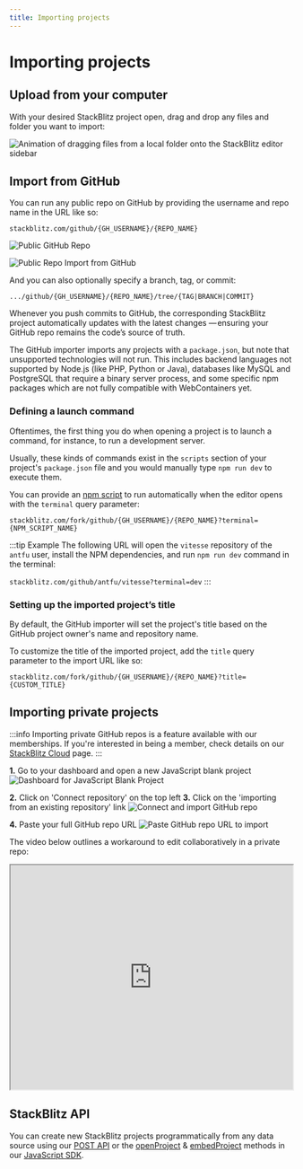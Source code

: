 ```yaml
---
title: Importing projects
---
```


# Importing projects

## Upload from your computer

With your desired StackBlitz project open, drag and drop any files and folder you want to import:

<img
  alt="Animation of dragging files from a local folder onto the StackBlitz editor sidebar"
  src="https://i.imgur.com/7F9r1xw.gif"
/>

## Import from GitHub

You can run any public repo on GitHub by providing the username and repo name in the URL like so:

`stackblitz.com/github/{GH_USERNAME}/{REPO_NAME}`

![Public GitHub Repo](/doc_images/github-public-repo.png)

![Public Repo Import from GitHub](/doc_images/import-from-github.png)

And you can also optionally specify a branch, tag, or commit:

`.../github/{GH_USERNAME}/{REPO_NAME}/tree/{TAG|BRANCH|COMMIT}`

Whenever you push commits to GitHub, the corresponding StackBlitz project automatically updates with the latest changes — ensuring your GitHub repo remains the code’s source of truth.

The GitHub importer imports any projects with a `package.json`, but note that unsupported technologies will not run. This includes backend languages not supported by Node.js (like PHP, Python or Java), databases like MySQL and PostgreSQL that require a binary server process, and some specific npm packages which are not fully compatible with WebContainers yet.

### Defining a launch command

Oftentimes, the first thing you do when opening a project is to launch a command, for instance, to run a development server.

Usually, these kinds of commands exist in the `scripts` section of your project's `package.json` file and you would manually type `npm run dev` to execute them.

You can provide an [npm script](https://docs.npmjs.com/cli/v8/using-npm/scripts) to run automatically when the editor opens with the `terminal` query parameter:

`stackblitz.com/fork/github/{GH_USERNAME}/{REPO_NAME}?terminal={NPM_SCRIPT_NAME}`

:::tip Example
The following URL will open the `vitesse` repository of the `antfu` user, install the NPM dependencies, and run `npm run dev` command in the terminal:

`stackblitz.com/github/antfu/vitesse?terminal=dev`
:::

### Setting up the imported project’s title

By default, the GitHub importer will set the project's title based on the GitHub project owner's name and repository name.

To customize the title of the imported project, add the `title` query parameter to the import URL like so:

`stackblitz.com/fork/github/{GH_USERNAME}/{REPO_NAME}?title={CUSTOM_TITLE}`

## Importing private projects

:::info
Importing private GitHub repos is a feature available with our memberships. If you're interested in being a member, check details on our [StackBlitz Cloud](https://stackblitz.com/membership) page.
:::

**1.** Go to your dashboard and open a new JavaScript blank project
![Dashboard for JavaScript Blank Project](/doc_images/private-repo-starter.png)

**2.** Click on 'Connect repository' on the top left
**3.** Click on the 'importing from an existing repository' link
![Connect and import GitHub repo](/doc_images/connect-to-existing-repo.png)

**4.** Paste your full GitHub repo URL
![Paste GitHub repo URL to import](/doc_images/import-existing-repo.png)

The video below outlines a workaround to edit collaboratively in a private repo:

<iframe src="https://www.loom.com/embed/54c9f65e05494b00b6aa1bb9e0bbe7ab" style="width: 100%; height: 400px;"></iframe>

## StackBlitz API

You can create new StackBlitz projects programmatically from any data source using our [POST API](/guide/post-api) or the [openProject](/guide/javascript-sdk#sdkopenprojectproject-opts) & [embedProject](/guide/javascript-sdk#sdkembedprojectelementorid-project-embedopts) methods in our [JavaScript SDK](/guide/javascript-sdk).
